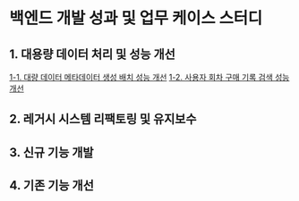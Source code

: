 # 백엔드 개발 성과 및 업무 케이스 스터디

## 1. 대용량 데이터 처리 및 성능 개선
[1-1. 대량 데이터 메타데이터 생성 배치 성능 개선](https://github.com/PARKNAMSU/project-detail/blob/main/1/README_1.md)
[1-2. 사용자 회차 구매 기록 검색 성능 개선]()
## 2. 레거시 시스템 리팩토링 및 유지보수

## 3. 신규 기능 개발

## 4. 기존 기능 개선
